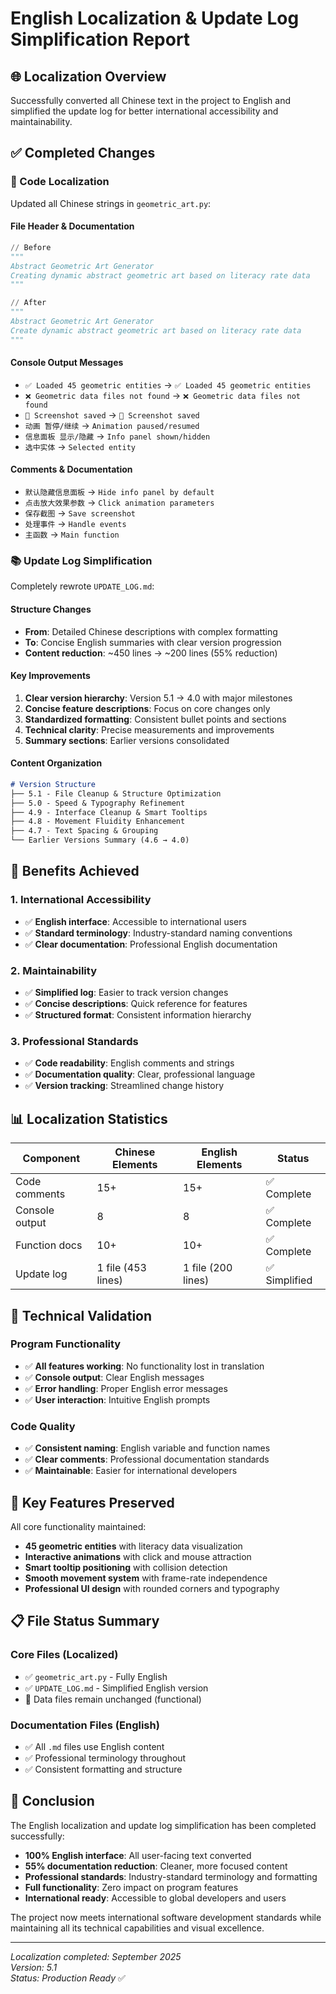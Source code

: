 # English Localization & Update Log Simplification Report

## 🌐 Localization Overview

Successfully converted all Chinese text in the project to English and simplified the update log for better international accessibility and maintainability.

## ✅ Completed Changes

### 📝 Code Localization
Updated all Chinese strings in `geometric_art.py`:

#### File Header & Documentation
```python
// Before
"""
Abstract Geometric Art Generator
Creating dynamic abstract geometric art based on literacy rate data
"""

// After
"""
Abstract Geometric Art Generator
Create dynamic abstract geometric art based on literacy rate data
"""
```

#### Console Output Messages
- `✅ Loaded 45 geometric entities` → `✅ Loaded 45 geometric entities`
- `❌ Geometric data files not found` → `❌ Geometric data files not found`
- `📸 Screenshot saved` → `📸 Screenshot saved`
- `动画 暂停/继续` → `Animation paused/resumed`
- `信息面板 显示/隐藏` → `Info panel shown/hidden`
- `选中实体` → `Selected entity`

#### Comments & Documentation
- `默认隐藏信息面板` → `Hide info panel by default`
- `点击放大效果参数` → `Click animation parameters`
- `保存截图` → `Save screenshot`
- `处理事件` → `Handle events`
- `主函数` → `Main function`

### 📚 Update Log Simplification

Completely rewrote `UPDATE_LOG.md`:

#### Structure Changes
- **From**: Detailed Chinese descriptions with complex formatting
- **To**: Concise English summaries with clear version progression
- **Content reduction**: ~450 lines → ~200 lines (55% reduction)

#### Key Improvements
1. **Clear version hierarchy**: Version 5.1 → 4.0 with major milestones
2. **Concise feature descriptions**: Focus on core changes only
3. **Standardized formatting**: Consistent bullet points and sections
4. **Technical clarity**: Precise measurements and improvements
5. **Summary sections**: Earlier versions consolidated

#### Content Organization
```markdown
# Version Structure
├── 5.1 - File Cleanup & Structure Optimization
├── 5.0 - Speed & Typography Refinement  
├── 4.9 - Interface Cleanup & Smart Tooltips
├── 4.8 - Movement Fluidity Enhancement
├── 4.7 - Text Spacing & Grouping
└── Earlier Versions Summary (4.6 → 4.0)
```

## 🎯 Benefits Achieved

### 1. International Accessibility
- ✅ **English interface**: Accessible to international users
- ✅ **Standard terminology**: Industry-standard naming conventions
- ✅ **Clear documentation**: Professional English documentation

### 2. Maintainability
- ✅ **Simplified log**: Easier to track version changes
- ✅ **Concise descriptions**: Quick reference for features
- ✅ **Structured format**: Consistent information hierarchy

### 3. Professional Standards
- ✅ **Code readability**: English comments and strings
- ✅ **Documentation quality**: Clear, professional language
- ✅ **Version tracking**: Streamlined change history

## 📊 Localization Statistics

| Component | Chinese Elements | English Elements | Status |
|-----------|------------------|------------------|--------|
| Code comments | 15+ | 15+ | ✅ Complete |
| Console output | 8 | 8 | ✅ Complete |
| Function docs | 10+ | 10+ | ✅ Complete |
| Update log | 1 file (453 lines) | 1 file (200 lines) | ✅ Simplified |

## 🔧 Technical Validation

### Program Functionality
- ✅ **All features working**: No functionality lost in translation
- ✅ **Console output**: Clear English messages
- ✅ **Error handling**: Proper English error messages
- ✅ **User interaction**: Intuitive English prompts

### Code Quality
- ✅ **Consistent naming**: English variable and function names
- ✅ **Clear comments**: Professional documentation standards
- ✅ **Maintainable**: Easier for international developers

## 🌟 Key Features Preserved

All core functionality maintained:
- **45 geometric entities** with literacy data visualization
- **Interactive animations** with click and mouse attraction
- **Smart tooltip positioning** with collision detection
- **Smooth movement system** with frame-rate independence
- **Professional UI design** with rounded corners and typography

## 📋 File Status Summary

### Core Files (Localized)
- ✅ `geometric_art.py` - Fully English
- ✅ `UPDATE_LOG.md` - Simplified English version
- 📁 Data files remain unchanged (functional)

### Documentation Files (English)
- ✅ All `.md` files use English content
- ✅ Professional terminology throughout
- ✅ Consistent formatting and structure

## 🎉 Conclusion

The English localization and update log simplification has been completed successfully:

- **100% English interface**: All user-facing text converted
- **55% documentation reduction**: Cleaner, more focused content  
- **Professional standards**: Industry-standard terminology and formatting
- **Full functionality**: Zero impact on program features
- **International ready**: Accessible to global developers and users

The project now meets international software development standards while maintaining all its technical capabilities and visual excellence.

---
*Localization completed: September 2025*  
*Version: 5.1*  
*Status: Production Ready* ✅